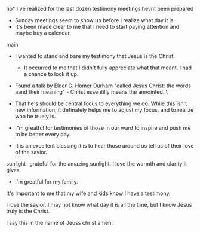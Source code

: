 no* I've realized for the last dozen testimony meetings hevnt been prepared

* Sunday meetings seem to show up before I realize what day it is.
* It's been made clear to me that I need to start paying attention and maybe buy a calendar.


main
* I wanted to stand and bare my testimony that Jesus is the Christ. 

	* It occurred to me that I didn't fully appreciate what that meant. I had a chance to look it up.

* Found a talk by Elder G. Homer Durham "called Jesus Christ: the words aand their meaning" - Christ essentilly means the annointed. \

* That he's should be central focus to everything we do. While this isn't new information, it definately helps me to adjust my focus, and to realize who he truely is.
* I"m greatful for testimonies of those in our ward to inspire and push me to be better every day.
* It is an excellent  blessing it is to hear those around us tell us of their love of the savior.

sunlight- grateful for the amazing sunlight. I love the warmth and clarity it gives.

* I'm greatful for my family.

 It's Important to me that my wife and kids know I have a testimony. 

I love the savior. I may not know what day it is all the time, but I know Jesus truly is the Christ.

I say this in the name of Jeuss christ amen.
